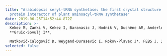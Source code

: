 ```yaml
---
title: "Arabidopsis seryl-tRNA synthetase: the first crystal structure and novel
  protein interactor of plant aminoacyl-tRNA synthetase"
date: 2019-06-25T14:52:44.872Z
description: >-
  Kekez M, Zanki V, Kekez I, Baranasic J, Hodnik V, Duchêne AM, Anderluh G,
  **Gruic-Sovulj I**,

  Matković-Čalogović D, Weygand-Durasevic I, Rokov-Plavec J*. FEBS J. 286 (2019) 536-554 <https://febs.onlinelibrary.wiley.com/doi/10.1111/febs.14735>
selected: false
---
```

